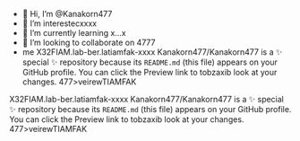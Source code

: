 - 👋 Hi, I’m @Kanakorn477
- 👀 I’m interestecxxxx
- 🌱 I’m currently learning x...x
- 💞️ I’m looking to collaborate on 4777
- me X32FIAM.lab-ber.latiamfak-xxxx
Kanakorn477/Kanakorn477 is a ✨ special ✨ repository because its `README.md` (this file) appears on your GitHub profile.
You can click the Preview link to tobzaxib look at your changes.
477>veirewTIAMFAK

X32FIAM.lab-ber.latiamfak-xxxx
Kanakorn477/Kanakorn477 is a ✨ special ✨ repository because its `README.md` (this file) appears on your GitHub profile.
You can click the Preview link to tobzaxib look at your changes.
477>veirewTIAMFAK
